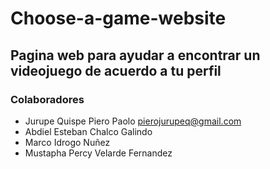 # Choose-a-game-website
## Pagina web para ayudar a encontrar un videojuego de acuerdo a tu perfil

### Colaboradores
+ Jurupe Quispe Piero Paolo pierojurupeq@gmail.com
+ Abdiel Esteban Chalco Galindo
+ Marco Idrogo Nuñez
+ Mustapha Percy Velarde Fernandez



